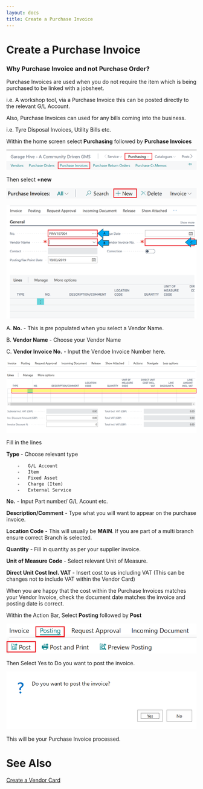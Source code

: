 ```yaml
---
layout: docs
title: Create a Purchase Invoice 
---
```


# Create a Purchase Invoice

### Why Purchase Invoice and not Purchase Order?  

Purchase Invoices are used when you do not require the item which is being purchased to be linked with a jobsheet. 

i.e. A workshop tool, via a Purchase Invoice this can be posted directly to the relevant G/L Account.  

Also, Purchase Invoices can used for any bills coming into the business. 

i.e. Tyre Disposal Invoices, Utility Bills etc.  

Within the home screen select **Purchasing** followed by **Purchase Invoices**   

![](media/garagehive-create-a-purchase-invoice1.png)

Then select **+new**

![](media/garagehive-create-a-purchase-invoice2.png)

![](media/garagehive-create-a-purchase-invoice3.png)

A.  **No.** - This is pre populated when you select a Vendor Name. 

B.  **Vendor Name** - Choose your Vendor Name  

C.  **Vendor Invoice No.** - Input the Vendoe Invoice Number here. 

![](media/garagehive-create-a-purchase-invoice4.png)

Fill in the lines 

**Type**    - Choose relevant type 

        -   G/L Account
        -   Item 
        -   Fixed Asset 
        -   Charge (Item) 
        -   External Service 

**No.** - Input Part number/ G/L Acount etc.

**Description/Comment** - Type what you will want to appear on the purchase invoice. 

**Location Code** - This will usually be **MAIN**. If you are part of a multi branch ensure correct Branch is selected. 

**Quantity** - Fill in quantity as per your supplier invoice. 

**Unit of Measure Code**    - Select relevant Unit of Measure. 

**Direct Unit Cost Incl. VAT** - Insert cost to us including VAT (This can be changes not to include VAT within the Vendor Card) 

When you are happy that the cost within the Purchase Invoices matches your Vendor Invoice, check the document date matches the invoice and posting date is correct.

Within the Action Bar, Select **Posting** followed by **Post** 

![](media/garagehive-create-a-purchase-invoice5.png)

Then Select Yes to Do you want to post the invoice. 

![](media/garagehive-create-a-purchase-invoice6.png)

This will be your Purchase Invoice processed.  

#   See Also

 [Create a Vendor Card](https://docs.garagehive.co.uk/docs/garagehive-create-a-vendor-card.html "Create a Vendor Card") 
